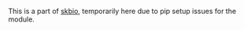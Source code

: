This is a part of [skbio](https://github.com/biocore/scikit-bio/tree/master/skbio), temporarily here due to pip setup issues for the module.

